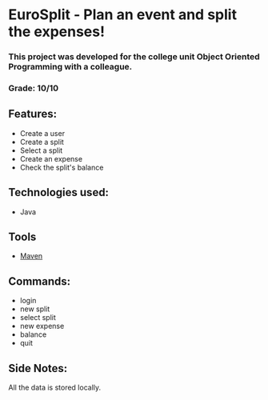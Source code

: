 # EuroSplit - Plan an event and split the expenses!

### This project was developed for the college unit Object Oriented Programming with a colleague.

### Grade: 10/10

## Features:

- Create a user
- Create a split
- Select a split
- Create an expense
- Check the split's balance

## Technologies used:

- Java

## Tools

- [Maven](https://maven.apache.org/)

## Commands:

- login
- new split
- select split
- new expense
- balance
- quit

## Side Notes:

All the data is stored locally.

